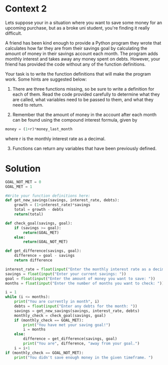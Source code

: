 # Context 2

Lets suppose your in a situation where you want to save some money for an upcoming purchase, but as a broke uni student, you're finding 
it really difficult. 

A friend has been kind enough to provide a Python program they wrote that calculates how far they are from their savings goal by calculating the amount of money in their savings account each month. The program adds monthly interest and takes away any money spent on debts. However, your friend has provided the code without any of the function definitions.

Your task is to write the function definitions that will make the program work. Some hints are suggested below:

1. There are three functions missing, so be sure to write a definition for each of them. Read the code provided carefully to determine 
what they are called, what variables need to be passed to them, and what they need to return.

2. Remember that the amount of money in the account after each month can be found using the compound interest formula, given by
```python
money = (1+r)*money_last_month
```
where r is the monthly interest rate as a decimal.

3. Functions can return any variables that have been previously defined. 


# Solution
```python
GOAL_NOT_MET = 0
GOAL_MET = 1

#Write your function definitions here:
def get_new_savings(savings, interest_rate, debts):
    growth = (1+interest_rate)*savings
    total = growth - debts
    return(total)

def check_goal(savings, goal):
    if (savings >= goal):
        return(GOAL_MET)
    else:
        return(GOAL_NOT_MET)

def get_difference(savings, goal):
    difference = goal - savings
    return difference

interest_rate = float(input("Enter the monthly interest rate as a decimal: "))
savings = float(input("Enter your current savings: "))
goal = float(input("Enter the amount of money you want to save: "))
months = float(input("Enter the number of months you want to check: "))

i = 1
while (i <= months):
    print("You are currently in month", i)
    debts = float(input("Enter any debts for the month: "))
    savings = get_new_savings(savings, interest_rate, debts)
    monthly_check = check_goal(savings, goal)
    if (monthly_check == GOAL_MET):
        print("You have met your saving goal!")
        i = months
    else:
        difference = get_difference(savings, goal)
        print("You are", difference, "away from your goal.")
    i = i+1
if (monthly_check == GOAL_NOT_MET):
    print("You didn't save enough money in the given timeframe. ")
```
